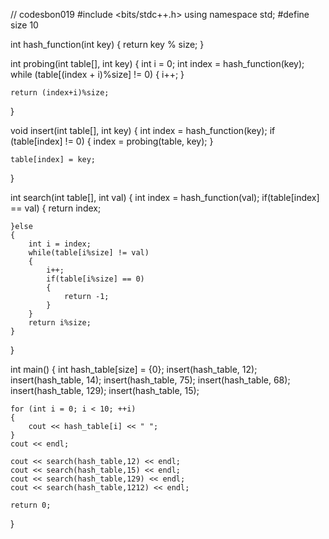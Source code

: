 // codesbon019
#include <bits/stdc++.h>
using namespace std;
#define size 10

int hash_function(int key)
{
    return key % size;
}

int probing(int table[], int key)
{
    int i = 0;
    int index = hash_function(key);
    while (table[(index + i)%size] != 0)
    {
        i++;
    }

    return (index+i)%size;
}

void insert(int table[], int key)
{
    int index = hash_function(key);
    if (table[index] != 0)
    {
        index = probing(table, key);
    }

    table[index] = key;
}

int search(int table[], int val)
{
    int index = hash_function(val);
    if(table[index] == val)
    {
        return index;

    }else
    {
        int i = index;
        while(table[i%size] != val)
        {
            i++;
            if(table[i%size] == 0)
            {
                return -1;
            }
        }
        return i%size;
    }

    
}

int main()
{
    int hash_table[size] = {0};
    insert(hash_table, 12);
    insert(hash_table, 14);
    insert(hash_table, 75);
    insert(hash_table, 68);
    insert(hash_table, 129);
    insert(hash_table, 15);


    for (int i = 0; i < 10; ++i)
    {
        cout << hash_table[i] << " ";
    }
    cout << endl;

    cout << search(hash_table,12) << endl;
    cout << search(hash_table,15) << endl;
    cout << search(hash_table,129) << endl;
    cout << search(hash_table,1212) << endl;

    return 0;
}
